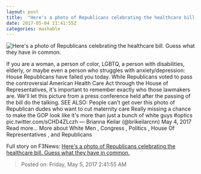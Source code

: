 ```yaml
---
layout: post
title:  "Here's a photo of Republicans celebrating the healthcare bill. Guess what they have in common."
date: 2017-05-04 21:41:55Z
categories: mashable
---
```


![Here's a photo of Republicans celebrating the healthcare bill. Guess what they have in common.](http://i.amz.mshcdn.com/zatiHlStVwKU0WsBbMmqHdSng1g=/1200x630/2017%2F05%2F04%2Ff3%2F6fae05f6696e4b6e8c7d350f62670dc9.bf818.png)

If you are a woman, a person of color, LGBTQ, a person with disabilities, elderly, or maybe even a person who struggles with anxiety/depression: House Republicans have failed you today. While Republicans voted to pass the controversial American Health Care Act through the House of Representatives, it's important to remember exactly who those lawmakers are. We'll let this picture from a press conference held after the passing of the bill do the talking. SEE ALSO: People can't get over this photo of Republican dudes who want to cut maternity care Really missing a chance to make the GOP look like it's more than just a bunch of white guys #optics pic.twitter.com/sCHD4ZLczh — Brianna Keilar (@brikeilarcnn) May 4, 2017 Read more... More about White Men , Congress , Politics , House Of Representatives , and Republicans


Full story on F3News: [Here's a photo of Republicans celebrating the healthcare bill. Guess what they have in common.](http://www.f3nws.com/n/HQ2UKF)

> Posted on: Friday, May 5, 2017 2:41:55 AM
